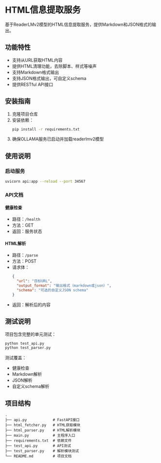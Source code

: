 # HTML信息提取服务

基于ReaderLMv2模型的HTML信息提取服务，提供Markdown和JSON格式的输出。

## 功能特性

- 支持从URL获取HTML内容
- 提供HTML清理功能，去除脚本、样式等噪声
- 支持Markdown格式输出
- 支持JSON格式输出，可自定义schema
- 提供RESTful API接口

## 安装指南

1. 克隆项目仓库
2. 安装依赖：
   ```bash
   pip install -r requirements.txt
   ```
3. 确保OLLAMA服务已启动并加载readerlmv2模型

## 使用说明

### 启动服务

```bash
uvicorn api:app --reload --port 34567
```

### API文档

#### 健康检查

- 路径：`/health`
- 方法：GET
- 返回：服务状态

#### HTML解析

- 路径：`/parse`
- 方法：POST
- 请求体：
  ```json
  {
    "url": "目标URL",
    "output_format": "输出格式（markdown或json）",
    "schema": "可选的自定义JSON schema"
  }
  ```
- 返回：解析后的内容

## 测试说明

项目包含完整的单元测试：

```bash
python test_api.py
python test_parser.py
```

测试覆盖：
- 健康检查
- Markdown解析
- JSON解析
- 自定义schema解析

## 项目结构

```
.
├── api.py            # FastAPI接口
├── html_fetcher.py   # HTML获取模块
├── html_parser.py    # HTML解析模块
├── main.py           # 主程序入口
├── requirements.txt  # 依赖文件
├── test_api.py       # API测试
├── test_parser.py    # 解析模块测试
└── README.md         # 项目文档
```
